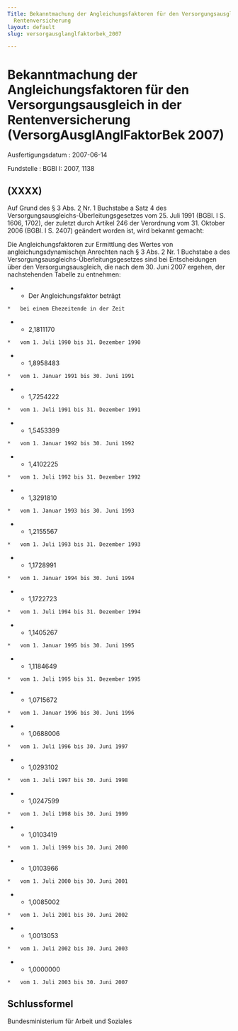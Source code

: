 ```yaml
---
Title: Bekanntmachung der Angleichungsfaktoren für den Versorgungsausgleich in  der
  Rentenversicherung
layout: default
slug: versorgausglanglfaktorbek_2007

---
```


# Bekanntmachung der Angleichungsfaktoren für den Versorgungsausgleich in  der Rentenversicherung (VersorgAusglAnglFaktorBek 2007)

Ausfertigungsdatum
:   2007-06-14

Fundstelle
:   BGBl I: 2007, 1138



## (XXXX)

Auf Grund des § 3 Abs. 2 Nr. 1 Buchstabe a Satz 4 des
Versorgungsausgleichs-Überleitungsgesetzes vom 25. Juli 1991 (BGBl. I
S. 1606, 1702), der zuletzt durch Artikel 246 der Verordnung vom 31.
Oktober 2006 (BGBl. I S. 2407) geändert worden ist, wird bekannt
gemacht:

Die Angleichungsfaktoren zur Ermittlung des Wertes von
angleichungsdynamischen Anrechten nach § 3 Abs. 2 Nr. 1 Buchstabe a
des Versorgungsausgleichs-Überleitungsgesetzes sind bei Entscheidungen
über den Versorgungsausgleich, die nach dem 30. Juni 2007 ergehen, der
nachstehenden Tabelle zu entnehmen:


*    *   Der Angleichungsfaktor beträgt

    *   bei einem Ehezeitende in der Zeit


*    *   2,1811170

    *   vom 1. Juli 1990 bis 31. Dezember 1990


*    *   1,8958483

    *   vom 1. Januar 1991 bis 30. Juni 1991


*    *   1,7254222

    *   vom 1. Juli 1991 bis 31. Dezember 1991


*    *   1,5453399

    *   vom 1. Januar 1992 bis 30. Juni 1992


*    *   1,4102225

    *   vom 1. Juli 1992 bis 31. Dezember 1992


*    *   1,3291810

    *   vom 1. Januar 1993 bis 30. Juni 1993


*    *   1,2155567

    *   vom 1. Juli 1993 bis 31. Dezember 1993


*    *   1,1728991

    *   vom 1. Januar 1994 bis 30. Juni 1994


*    *   1,1722723

    *   vom 1. Juli 1994 bis 31. Dezember 1994


*    *   1,1405267

    *   vom 1. Januar 1995 bis 30. Juni 1995


*    *   1,1184649

    *   vom 1. Juli 1995 bis 31. Dezember 1995


*    *   1,0715672

    *   vom 1. Januar 1996 bis 30. Juni 1996


*    *   1,0688006

    *   vom 1. Juli 1996 bis 30. Juni 1997


*    *   1,0293102

    *   vom 1. Juli 1997 bis 30. Juni 1998


*    *   1,0247599

    *   vom 1. Juli 1998 bis 30. Juni 1999


*    *   1,0103419

    *   vom 1. Juli 1999 bis 30. Juni 2000


*    *   1,0103966

    *   vom 1. Juli 2000 bis 30. Juni 2001


*    *   1,0085002

    *   vom 1. Juli 2001 bis 30. Juni 2002


*    *   1,0013053

    *   vom 1. Juli 2002 bis 30. Juni 2003


*    *   1,0000000

    *   vom 1. Juli 2003 bis 30. Juni 2007





## Schlussformel

Bundesministerium für Arbeit und Soziales


